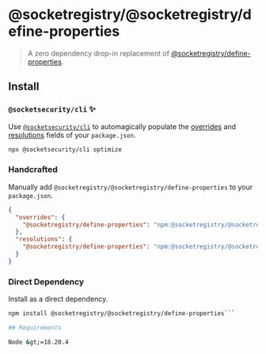 # @socketregistry/@socketregistry/define-properties

> A zero dependency drop-in replacement of
> [@socketregistry/define-properties](https://www.npmjs.com/package/@socketregistry/define-properties).

## Install

### `@socketsecurity/cli` :sparkles:

Use [`@socketsecurity/cli`](https://www.npmjs.com/package/@socketsecurity/cli)
to automagically populate the
[overrides](https://docs.npmjs.com/cli/v9/configuring-npm/package-json#overrides)
and [resolutions](https://yarnpkg.com/configuration/manifest#resolutions) fields
of your `package.json`.

```sh
npx @socketsecurity/cli optimize
```

### Handcrafted

Manually add `@socketregistry/@socketregistry/define-properties` to your
`package.json`.

```json
{
  "overrides": {
    "@socketregistry/define-properties": "npm:@socketregistry/@socketregistry/define-properties@^1"
  },
  "resolutions": {
    "@socketregistry/define-properties": "npm:@socketregistry/@socketregistry/define-properties@^1"
  }
}
```

### Direct Dependency

Install as a direct dependency.

````sh
npm install @socketregistry/@socketregistry/define-properties```

## Requirements

Node &gt;=18.20.4
````
